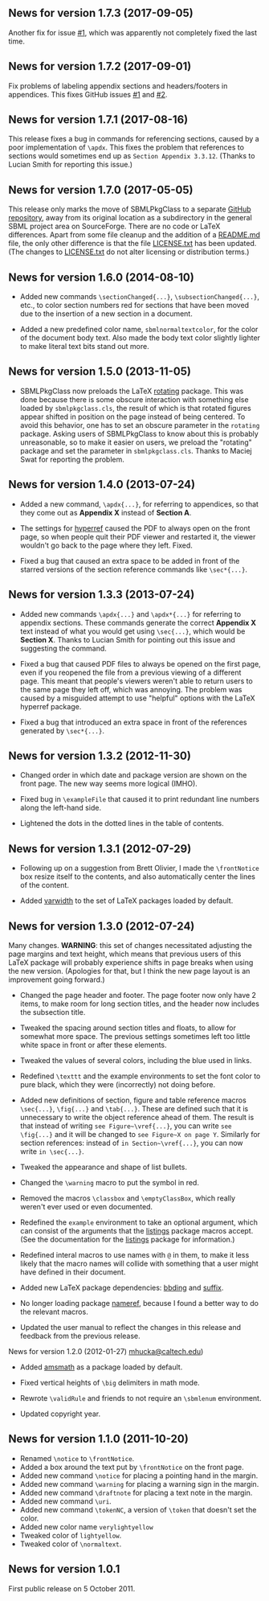 News for version 1.7.3 (2017-09-05)
----------------------------------

Another fix for issue [#1](https://github.com/sbmlteam/sbmlpkgspec/issues/1), which was apparently not completely fixed the last time.

News for version 1.7.2 (2017-09-01)
----------------------------------

Fix problems of labeling appendix sections and headers/footers in appendices.  This fixes GitHub issues [#1](https://github.com/sbmlteam/sbmlpkgspec/issues/1) and [#2](https://github.com/sbmlteam/sbmlpkgspec/issues/2).


News for version 1.7.1 (2017-08-16)
-----------------------------------

This release fixes a bug in commands for referencing sections, caused by a poor implementation of `\apdx`. This fixes the problem that references to sections would sometimes end up as `Section Appendix 3.3.12`.  (Thanks to Lucian Smith for reporting this issue.)


News for version 1.7.0 (2017-05-05)
-----------------------------------

This release only marks the move of SBMLPkgClass to a separate [GitHub repository](https://github.com/sbmlteam/sbmlpkgspec), away from its original location as a subdirectory in the general SBML project area on SourceForge.  There are no code or LaTeX differences.  Apart from some file cleanup and the addition of a [README.md](README.md) file, the only other difference is that the file [LICENSE.txt](LICENSE.txt) has been updated. (The changes to [LICENSE.txt](LICENSE.txt) do not alter licensing or distribution terms.)

News for version 1.6.0 (2014-08-10)
-----------------------------------

* Added new commands `\sectionChanged{...}`, `\subsectionChanged{...}`, etc., to color section numbers red for sections that have been moved due to the insertion of a new section in a document.

* Added a new predefined color name, `sbmlnormaltextcolor`, for the color of the document body text.  Also made the body text color slightly lighter to make literal text bits stand out more.

News for version 1.5.0 (2013-11-05)
-----------------------------------

* SBMLPkgClass now preloads the LaTeX [rotating](https://www.ctan.org/pkg/rotating?lang=en) package.  This was done because there is some obscure interaction with something else loaded by `sbmlpkgclass.cls`, the result of which is that rotated figures appear shifted in position on the page instead of being centered.  To avoid this behavior, one has to set an obscure parameter in the `rotating` package.  Asking users of SBMLPkgClass to know about this is probably unreasonable, so to make it easier on users, we preload the "rotating" package and set the parameter in `sbmlpkgclass.cls`.  Thanks to Maciej Swat for reporting the problem.

News for version 1.4.0 (2013-07-24)
-----------------------------------

* Added a new command, `\apdx{...}`, for referring to appendices, so that they come out as **Appendix X** instead of **Section A**.

* The settings for [hyperref](https://www.ctan.org/pkg/hyperref?lang=en) caused the PDF to always open on the front page, so when people quit their PDF viewer and restarted it, the viewer wouldn't go back to the page where they left.  Fixed.

* Fixed a bug that caused an extra space to be added in front of the starred versions of the section reference commands like `\sec*{...}`.

News for version 1.3.3 (2013-07-24)
-----------------------------------

* Added new commands `\apdx{...}` and `\apdx*{...}` for referring to appendix sections.  These commands generate the correct **Appendix X** text instead of what you would get using `\sec{...}`, which would be **Section X**.  Thanks to Lucian Smith for pointing out this issue and suggesting the command.

* Fixed a bug that caused PDF files to always be opened on the first page, even if you reopened the file from a previous viewing of a different page.  This meant that people's viewers weren't able to return users to the same page they left off, which was annoying.  The problem was caused by a misguided attempt to use "helpful" options with the LaTeX hyperref package.

* Fixed a bug that introduced an extra space in front of the references generated by `\sec*{...}`.

News for version 1.3.2 (2012-11-30)
-----------------------------------

* Changed order in which date and package version are shown on the front page.  The new way seems more logical (IMHO).

* Fixed bug in `\exampleFile` that caused it to print redundant line numbers along the left-hand side.

* Lightened the dots in the dotted lines in the table of contents.

News for version 1.3.1 (2012-07-29)
-----------------------------------

* Following up on a suggestion from Brett Olivier, I made the `\frontNotice` box resize itself to the contents, and also automatically center the lines of the content.

* Added [varwidth](https://www.ctan.org/pkg/varwidth?lang=en) to the set of LaTeX packages loaded by default.

News for version 1.3.0 (2012-07-24)
-----------------------------------

Many changes.  **WARNING**: this set of changes necessitated adjusting the page margins and text height, which means that previous users of this LaTeX package will probably experience shifts in page breaks when using the new version.  (Apologies for that, but I think the new page layout is an improvement going forward.)

* Changed the page header and footer.  The page footer now only have 2 items, to make room for long section titles, and the header now includes the subsection title.

* Tweaked the spacing around section titles and floats, to allow for somewhat more space.  The previous settings sometimes left too little white space in front or after these elements.

* Tweaked the values of several colors, including the blue used in links.

* Redefined `\texttt` and the example environments to set the font color to pure black, which they were (incorrectly) not doing before.
 
* Added new definitions of section, figure and table reference macros `\sec{...}`, `\fig{...}` and `\tab{...}`.  These are defined such that it is unnecessary to write the object reference ahead of them.  The result is that instead of writing `see Figure~\vref{...}`, you can write `see \fig{...}` and it will be changed to `see Figure~X on page Y`.  Similarly for section references: instead of `in Section~\vref{...}`, you can now write `in \sec{...}`.

* Tweaked the appearance and shape of list bullets.

* Changed the `\warning` macro to put the symbol in red.

* Removed the macros `\classbox` and `\emptyClassBox`, which really weren't ever used or even documented.

* Redefined the `example` environment to take an optional argument, which can consist of the arguments that the [listings](https://www.ctan.org/pkg/listings?lang=en) package macros accept.  (See the documentation for the [listings](https://www.ctan.org/pkg/listings?lang=en) package for information.)

* Redefined interal macros to use names with `@` in them, to make it less likely that the macro names will collide with something that a user might have defined in their document.

* Added new LaTeX package dependencies: [bbding](https://www.ctan.org/pkg/bbding) and [suffix](https://www.ctan.org/pkg/suffix?lang=en).

* No longer loading package [nameref](https://www.ctan.org/pkg/nameref?lang=en), because I found a better way to do the relevant macros.

* Updated the user manual to reflect the changes in this release and feedback from the previous release.


News for version 1.2.0 (2012-01-27) <mhucka@caltech.edu>)

* Added [amsmath](https://www.ctan.org/pkg/amsmath?lang=en) as a package loaded by default.

* Fixed vertical heights of `\big` delimiters in math mode.

* Rewrote `\validRule` and friends to not require an `\sbmlenum` environment.

* Updated copyright year.


News for version 1.1.0 (2011-10-20)
-----------------------------------

* Renamed `\notice` to `\frontNotice`.
* Added a box around the text put by `\frontNotice` on the front page.
* Added new command `\notice` for placing a pointing hand in the margin.
* Added new command `\warning` for placing a warning sign in the margin.
* Added new command `\draftnote` for placing a text note in the margin.
* Added new command `\uri`.
* Added new command `\tokenNC`, a version of `\token` that doesn't set the color.
* Added new color name `verylightyellow`
* Tweaked color of `lightyellow`.
* Tweaked color of `\normaltext`.


News for version 1.0.1
----------------------

First public release on 5 October 2011.

